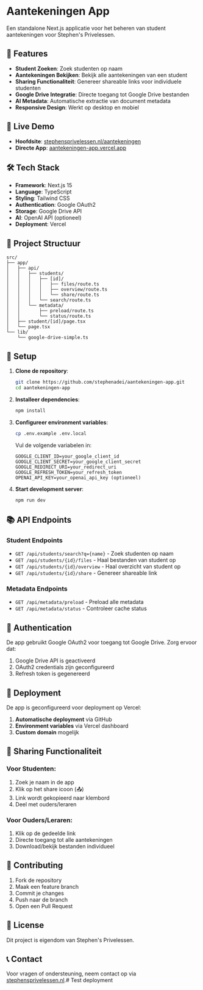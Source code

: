 # Aantekeningen App

Een standalone Next.js applicatie voor het beheren van student aantekeningen voor Stephen's Privelessen.

## 🚀 Features

- **Student Zoeken**: Zoek studenten op naam
- **Aantekeningen Bekijken**: Bekijk alle aantekeningen van een student
- **Sharing Functionaliteit**: Genereer shareable links voor individuele studenten
- **Google Drive Integratie**: Directe toegang tot Google Drive bestanden
- **AI Metadata**: Automatische extractie van document metadata
- **Responsive Design**: Werkt op desktop en mobiel

## 🔗 Live Demo

- **Hoofdsite**: [stephensprivelessen.nl/aantekeningen](https://stephensprivelessen.nl/aantekeningen)
- **Directe App**: [aantekeningen-app.vercel.app](https://aantekeningen-app.vercel.app)

## 🛠️ Tech Stack

- **Framework**: Next.js 15
- **Language**: TypeScript
- **Styling**: Tailwind CSS
- **Authentication**: Google OAuth2
- **Storage**: Google Drive API
- **AI**: OpenAI API (optioneel)
- **Deployment**: Vercel

## 📁 Project Structuur

```
src/
├── app/
│   ├── api/
│   │   ├── students/
│   │   │   ├── [id]/
│   │   │   │   ├── files/route.ts
│   │   │   │   ├── overview/route.ts
│   │   │   │   └── share/route.ts
│   │   │   └── search/route.ts
│   │   └── metadata/
│   │       ├── preload/route.ts
│   │       └── status/route.ts
│   ├── student/[id]/page.tsx
│   └── page.tsx
└── lib/
    └── google-drive-simple.ts
```

## 🔧 Setup

1. **Clone de repository**:
   ```bash
   git clone https://github.com/stephenadei/aantekeningen-app.git
   cd aantekeningen-app
   ```

2. **Installeer dependencies**:
   ```bash
   npm install
   ```

3. **Configureer environment variables**:
   ```bash
   cp .env.example .env.local
   ```
   
   Vul de volgende variabelen in:
   ```env
   GOOGLE_CLIENT_ID=your_google_client_id
   GOOGLE_CLIENT_SECRET=your_google_client_secret
   GOOGLE_REDIRECT_URI=your_redirect_uri
   GOOGLE_REFRESH_TOKEN=your_refresh_token
   OPENAI_API_KEY=your_openai_api_key (optioneel)
   ```

4. **Start development server**:
   ```bash
   npm run dev
   ```

## 📚 API Endpoints

### Student Endpoints
- `GET /api/students/search?q={name}` - Zoek studenten op naam
- `GET /api/students/{id}/files` - Haal bestanden van student op
- `GET /api/students/{id}/overview` - Haal overzicht van student op
- `GET /api/students/{id}/share` - Genereer shareable link

### Metadata Endpoints
- `GET /api/metadata/preload` - Preload alle metadata
- `GET /api/metadata/status` - Controleer cache status

## 🔐 Authentication

De app gebruikt Google OAuth2 voor toegang tot Google Drive. Zorg ervoor dat:

1. Google Drive API is geactiveerd
2. OAuth2 credentials zijn geconfigureerd
3. Refresh token is gegenereerd

## 🚀 Deployment

De app is geconfigureerd voor deployment op Vercel:

1. **Automatische deployment** via GitHub
2. **Environment variables** via Vercel dashboard
3. **Custom domain** mogelijk

## 📱 Sharing Functionaliteit

### Voor Studenten:
1. Zoek je naam in de app
2. Klik op het share icoon (📤)
3. Link wordt gekopieerd naar klembord
4. Deel met ouders/leraren

### Voor Ouders/Leraren:
1. Klik op de gedeelde link
2. Directe toegang tot alle aantekeningen
3. Download/bekijk bestanden individueel

## 🤝 Contributing

1. Fork de repository
2. Maak een feature branch
3. Commit je changes
4. Push naar de branch
5. Open een Pull Request

## 📄 License

Dit project is eigendom van Stephen's Privelessen.

## 📞 Contact

Voor vragen of ondersteuning, neem contact op via [stephensprivelessen.nl](https://stephensprivelessen.nl).# Test deployment
